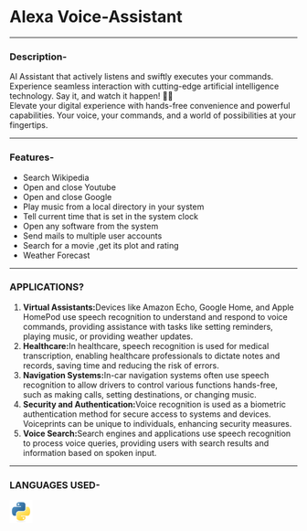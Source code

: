 # Alexa Voice-Assistant
<hr>
<h3>Description-</h3>  
AI Assistant that actively listens and swiftly executes your commands. Experience seamless interaction with cutting-edge artificial intelligence technology. Say it, and watch it happen! 💬✨<br> Elevate your digital experience with hands-free convenience and powerful capabilities. Your voice, your commands, and a world of possibilities at your fingertips.
<hr>
<h3>Features-</h3>
<ul>
<li>Search Wikipedia</li>
<li>Open and close Youtube</li>
<li>Open and close Google</li>
<li>Play music from a local directory in your system</li>
<li>Tell current time that is set in the system clock</li>
<li>Open any software from the system</li>
<li>Send mails to multiple user accounts</li>
<li>Search for a movie ,get its plot and rating</li>
<li>Weather Forecast</li>
</ul>  
<hr>
<h3><b>APPLICATIONS</b>?</h3>
<ol>
  <li><b>Virtual Assistants:</b>Devices like Amazon Echo, Google Home, and Apple HomePod use speech recognition to understand and respond to voice commands, providing assistance with tasks like setting reminders, playing music, or providing weather updates.</li>
  <li> <b>Healthcare:</b>In healthcare, speech recognition is used for medical transcription, enabling healthcare professionals to dictate notes and records, saving time and reducing the risk of errors.</li>
  <li><b>Navigation Systems:</b>In-car navigation systems often use speech recognition to allow drivers to control various functions hands-free, such as making calls, setting destinations, or changing music.</li>
  <li><b>Security and Authentication:</b>Voice recognition is used as a biometric authentication method for secure access to systems and devices. Voiceprints can be unique to individuals, enhancing security measures.</li>
  <li><b>Voice Search:</b>Search engines and applications use speech recognition to process voice queries, providing users with search results and information based on spoken input.</li>
</ol>
<hr>
<h3><b>LANGUAGES USED-</b></h3>
<a href="https://www.python.org" target="_blank" rel="noreferrer"> <img src="https://raw.githubusercontent.com/devicons/devicon/master/icons/python/python-original.svg" alt="python" width="40" height="40"/> </a>  
